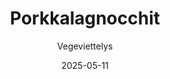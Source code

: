 ---
title: "Porkkalagnocchit"
image: "https://vegaanibotti.lauravuo.me/2025/05/2025-05-11_small.png"
date: 2025-05-11
receipt_url: "https://vegeviettelys.fi/porkkalagnocchit/"
author: "Vegeviettelys"
---